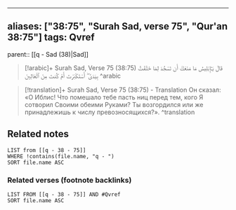 
---
aliases: ["38:75", "Surah Sad, verse 75", "Qur'an 38:75"]
tags: Qvref
---

parent:: [[q - Sad (38)|Sad]]

> [!arabic]+ Surah Sad, Verse 75 (38:75)
> <span class="quran-arabic">قَالَ يَـٰٓإِبْلِيسُ مَا مَنَعَكَ أَن تَسْجُدَ لِمَا خَلَقْتُ بِيَدَىَّ ۖ أَسْتَكْبَرْتَ أَمْ كُنتَ مِنَ ٱلْعَالِينَ</span>
^arabic

> [!translation]+ Surah Sad, Verse 75 (38:75) - Translation
> Он сказал: «О Иблис! Что помешало тебе пасть ниц перед тем, кого Я сотворил Своими обеими Руками? Ты возгордился или же принадлежишь к числу превозносящихся?».
^translation



## Related notes
```dataview
LIST from [[q - 38 - 75]]
WHERE !contains(file.name, "q - ")
SORT file.name ASC
```

### Related verses (footnote backlinks)
```dataview
LIST FROM [[q - 38 - 75]] AND #Qvref
SORT file.name ASC
```

